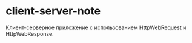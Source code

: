 # client-server-note
Клиент-серверное приложение с использованием HttpWebRequest и HttpWebResponse.
